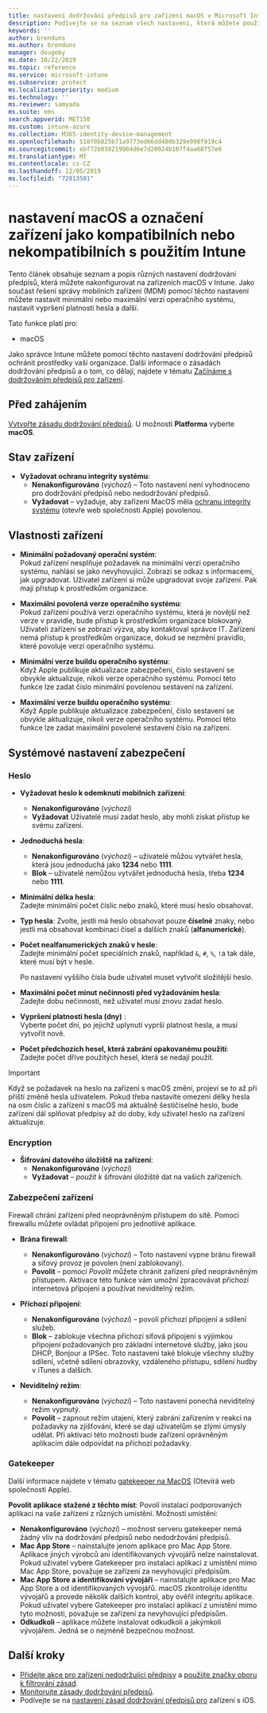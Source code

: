 ```yaml
---
title: nastavení dodržování předpisů pro zařízení macOS v Microsoft Intune – Azure | Microsoft Docs
description: Podívejte se na seznam všech nastavení, která můžete použít při nastavování dodržování předpisů pro zařízení macOS v Microsoft Intune. Vyžadovat ochranu před integritou systému od společnosti Apple, nastavit omezení hesla, vyžadovat bránu firewall, dovolit server gatekeeper a další.
keywords: ''
author: brenduns
ms.author: brenduns
manager: dougeby
ms.date: 10/22/2019
ms.topic: reference
ms.service: microsoft-intune
ms.subservice: protect
ms.localizationpriority: medium
ms.technology: ''
ms.reviewer: samyada
ms.suite: ems
search.appverid: MET150
ms.custom: intune-azure
ms.collection: M365-identity-device-management
ms.openlocfilehash: 518f0b825b71a9773ed66dd480b329e998f919c4
ms.sourcegitcommit: ebf72b038219904d6e7d20024b107f4aa68f57e6
ms.translationtype: MT
ms.contentlocale: cs-CZ
ms.lasthandoff: 12/05/2019
ms.locfileid: "72813501"
---
```

# <a name="macos-settings-to-mark-devices-as-compliant-or-not-compliant-using-intune"></a>nastavení macOS a označení zařízení jako kompatibilních nebo nekompatibilních s použitím Intune

Tento článek obsahuje seznam a popis různých nastavení dodržování předpisů, která můžete nakonfigurovat na zařízeních macOS v Intune. Jako součást řešení správy mobilních zařízení (MDM) pomocí těchto nastavení můžete nastavit minimální nebo maximální verzi operačního systému, nastavit vypršení platnosti hesla a další.

Tato funkce platí pro:

- macOS

Jako správce Intune můžete pomocí těchto nastavení dodržování předpisů ochránit prostředky vaší organizace. Další informace o zásadách dodržování předpisů a o tom, co dělají, najdete v tématu [Začínáme s dodržováním předpisů pro zařízení](device-compliance-get-started.md).

## <a name="before-you-begin"></a>Před zahájením

[Vytvořte zásadu dodržování předpisů](create-compliance-policy.md#create-the-policy). U možnosti **Platforma** vyberte **macOS**.

## <a name="device-health"></a>Stav zařízení

- **Vyžadovat ochranu integrity systému**:  
  - **Nenakonfigurováno** (*výchozí*) – Toto nastavení není vyhodnoceno pro dodržování předpisů nebo nedodržování předpisů.
  - **Vyžadovat** – vyžaduje, aby zařízení MacOS měla [ochranu integrity systému](https://support.apple.com/HT204899) (otevře web společnosti Apple) povolenou.  

## <a name="device-properties"></a>Vlastnosti zařízení

- **Minimální požadovaný operační systém**:  
  Pokud zařízení nesplňuje požadavek na minimální verzi operačního systému, nahlásí se jako nevyhovující. Zobrazí se odkaz s informacemi, jak upgradovat. Uživatel zařízení si může upgradovat svoje zařízení. Pak mají přístup k prostředkům organizace.

- **Maximální povolená verze operačního systému**:  
  Pokud zařízení používá verzi operačního systému, která je novější než verze v pravidle, bude přístup k prostředkům organizace blokovaný. Uživateli zařízení se zobrazí výzva, aby kontaktoval správce IT. Zařízení nemá přístup k prostředkům organizace, dokud se nezmění pravidlo, které povoluje verzi operačního systému.

- **Minimální verze buildu operačního systému**:  
  Když Apple publikuje aktualizace zabezpečení, číslo sestavení se obvykle aktualizuje, nikoli verze operačního systému. Pomocí této funkce lze zadat číslo minimální povolenou sestavení na zařízení.

- **Maximální verze buildu operačního systému**:  
  Když Apple publikuje aktualizace zabezpečení, číslo sestavení se obvykle aktualizuje, nikoli verze operačního systému. Pomocí této funkce lze zadat maximální povolené sestavení číslo na zařízení.

## <a name="system-security-settings"></a>Systémové nastavení zabezpečení

### <a name="password"></a>Heslo

- **Vyžadovat heslo k odemknutí mobilních zařízení**:  
  - **Nenakonfigurováno** (*výchozí*)
  - **Vyžadovat** Uživatelé musí zadat heslo, aby mohli získat přístup ke svému zařízení.

- **Jednoduchá hesla**:  
  - **Nenakonfigurováno** (*výchozí*) – uživatelé můžou vytvářet hesla, která jsou jednoduchá jako **1234** nebo **1111**.
  - **Blok** – uživatelé nemůžou vytvářet jednoduchá hesla, třeba **1234** nebo **1111**.

- **Minimální délka hesla**:  
  Zadejte minimální počet číslic nebo znaků, které musí heslo obsahovat.

- **Typ hesla**: Zvolte, jestli má heslo obsahovat pouze **číselné** znaky, nebo jestli má obsahovat kombinaci čísel a dalších znaků (**alfanumerické**).

- **Počet nealfanumerických znaků v hesle**:  
  Zadejte minimální počet speciálních znaků, například `&`, `#`, `%`, `!`a tak dále, které musí být v hesle.

  Po nastavení vyššího čísla bude uživatel muset vytvořit složitější heslo.

- **Maximální počet minut nečinnosti před vyžadováním hesla**:  
  Zadejte dobu nečinnosti, než uživatel musí znovu zadat heslo.

- **Vypršení platnosti hesla (dny)** :  
  Vyberte počet dní, po jejichž uplynutí vyprší platnost hesla, a musí vytvořit nové.

- **Počet předchozích hesel, která zabrání opakovanému použití**:  
  Zadejte počet dříve použitých hesel, která se nedají použít.
> [!IMPORTANT]
> Když se požadavek na heslo na zařízení s macOS změní, projeví se to až při příští změně hesla uživatelem. Pokud třeba nastavíte omezení délky hesla na osm číslic a zařízení s macOS má aktuálně šestičíselné heslo, bude zařízení dál splňovat předpisy až do doby, kdy uživatel heslo na zařízení aktualizuje.

### <a name="encryption"></a>Encryption

- **Šifrování datového úložiště na zařízení**:  
  - **Nenakonfigurováno** (*výchozí*)
  - **Vyžadovat** *– použít k* šifrování úložiště dat na vašich zařízeních.

### <a name="device-security"></a>Zabezpečení zařízení

Firewall chrání zařízení před neoprávněným přístupem do sítě. Pomocí firewallu můžete ovládat připojení pro jednotlivé aplikace. 

- **Brána firewall**:  
  - **Nenakonfigurováno** (*výchozí*) – Toto nastavení vypne bránu firewall a síťový provoz je povolen (není zablokovaný).
  - **Povolit** – pomocí *Povolit* můžete chránit zařízení před neoprávněným přístupem. Aktivace této funkce vám umožní zpracovávat příchozí internetová připojení a používat neviditelný režim. 

- **Příchozí připojení**:  
  - **Nenakonfigurováno** (*výchozí*) – povolí příchozí připojení a sdílení služeb.
  - **Blok** – zablokuje všechna příchozí síťová připojení s výjimkou připojení požadovaných pro základní internetové služby, jako jsou DHCP, Bonjour a IPSec. Toto nastavení také blokuje všechny služby sdílení, včetně sdílení obrazovky, vzdáleného přístupu, sdílení hudby v iTunes a dalších.  

- **Neviditelný režim**:  
  - **Nenakonfigurováno** (*výchozí*) – Toto nastavení ponechá neviditelný režim vypnutý.
  - **Povolit** – zapnout režim utajení, který zabrání zařízením v reakci na požadavky na zjišťování, které se dají uživatelům se zlými úmysly udělat. Při aktivaci této možnosti bude zařízení oprávněným aplikacím dále odpovídat na příchozí požadavky.  

### <a name="gatekeeper"></a>Gatekeeper

Další informace najdete v tématu [gatekeeper na MacOS](https://support.apple.com/HT202491) (Otevírá web společnosti Apple).

**Povolit aplikace stažené z těchto míst**: Povolí instalaci podporovaných aplikací na vaše zařízení z různých umístění. Možnosti umístění:

- **Nenakonfigurováno** (*výchozí*) – možnost serveru gatekeeper nemá žádný vliv na dodržování předpisů nebo nedodržování předpisů.  
- **Mac App Store** – nainstalujte jenom aplikace pro Mac App Store. Aplikace jiných výrobců ani identifikovaných vývojářů nelze nainstalovat. Pokud uživatel vybere Gatekeeper pro instalaci aplikací z umístění mimo Mac App Store, považuje se zařízení za nevyhovující předpisům.
- **Mac App Store a identifikování vývojáři** – nainstalujte aplikace pro Mac App Store a od identifikovaných vývojářů. macOS zkontroluje identitu vývojářů a provede několik dalších kontrol, aby ověřil integritu aplikace. Pokud uživatel vybere Gatekeeper pro instalaci aplikací z umístění mimo tyto možnosti, považuje se zařízení za nevyhovující předpisům.
- **Odkudkoli** – aplikace můžete instalovat odkudkoli a jakýmkoli vývojářem. Jedná se o nejméně bezpečnou možnost.
 

## <a name="next-steps"></a>Další kroky

- [Přidejte akce pro zařízení nedodržující předpisy](actions-for-noncompliance.md) a [použijte značky oboru k filtrování zásad](../fundamentals/scope-tags.md).
- [Monitorujte zásady dodržování předpisů](compliance-policy-monitor.md).
- Podívejte se na [nastavení zásad dodržování předpisů pro](compliance-policy-create-ios.md) zařízení s iOS.